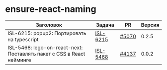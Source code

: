 # ensure-react-naming


| Заголовок | Задача | PR | Версия |
|--|--|--|--|
| ISL-6215: popup2: Портировать на typescript | [ISL-6215](https://st.yandex-team.ru/ISL-6215) | [#5070](https://github.yandex-team.ru/lego/islands/pull/5070) | 0.2.5 |
| ISL-5468: lego-on-react-next: Поставлять пакет с CSS в React нейминге | [ISL-5468](https://st.yandex-team.ru/ISL-5468) | [#4137](https://github.yandex-team.ru/lego/islands/pull/4137) | 0.0.2 |
